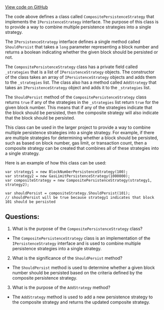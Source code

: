 [View code on GitHub](https://github.com/NethermindEth/nethermind/src/Nethermind/Nethermind.Trie/Pruning/CompositePersistenceStrategy.cs)

The code above defines a class called `CompositePersistenceStrategy` that implements the `IPersistenceStrategy` interface. The purpose of this class is to provide a way to combine multiple persistence strategies into a single strategy. 

The `IPersistenceStrategy` interface defines a single method called `ShouldPersist` that takes a `long` parameter representing a block number and returns a boolean indicating whether the given block should be persisted or not. 

The `CompositePersistenceStrategy` class has a private field called `_strategies` that is a list of `IPersistenceStrategy` objects. The constructor of the class takes an array of `IPersistenceStrategy` objects and adds them to the `_strategies` list. The class also has a method called `AddStrategy` that takes an `IPersistenceStrategy` object and adds it to the `_strategies` list. 

The `ShouldPersist` method of the `CompositePersistenceStrategy` class returns `true` if any of the strategies in the `_strategies` list return `true` for the given block number. This means that if any of the strategies indicate that the block should be persisted, then the composite strategy will also indicate that the block should be persisted. 

This class can be used in the larger project to provide a way to combine multiple persistence strategies into a single strategy. For example, if there are multiple strategies for determining whether a block should be persisted, such as based on block number, gas limit, or transaction count, then a composite strategy can be created that combines all of these strategies into a single strategy. 

Here is an example of how this class can be used:

```
var strategy1 = new BlockNumberPersistenceStrategy(100);
var strategy2 = new GasLimitPersistenceStrategy(1000000);
var compositeStrategy = new CompositePersistenceStrategy(strategy1, strategy2);

var shouldPersist = compositeStrategy.ShouldPersist(101);
// shouldPersist will be true because strategy1 indicates that block 101 should be persisted
```
## Questions: 
 1. What is the purpose of the `CompositePersistenceStrategy` class?
- The `CompositePersistenceStrategy` class is an implementation of the `IPersistenceStrategy` interface and is used to combine multiple persistence strategies into a single strategy.

2. What is the significance of the `ShouldPersist` method?
- The `ShouldPersist` method is used to determine whether a given block number should be persisted based on the criteria defined by the composite persistence strategy.

3. What is the purpose of the `AddStrategy` method?
- The `AddStrategy` method is used to add a new persistence strategy to the composite strategy and returns the updated composite strategy.
